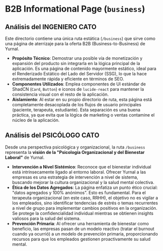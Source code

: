 # B2B Informational Page (`business`)

## Análisis del INGENIERO CATO

Este directorio contiene una única ruta estática (`/business`) que sirve como una página de aterrizaje para la oferta B2B (Business-to-Business) de Yurnal.

-   **Propósito Técnico**: Demostrar una posible vía de monetización y expansión del producto sin integrarla en la lógica principal de la aplicación. Es una página de contenido mayormente estático, ideal para el Renderizado Estático del Lado del Servidor (SSG), lo que la hace extremadamente rápida y eficiente en términos de SEO.
-   **Componentes Utilizados**: Emplea componentes de UI estándar de ShadCN (`Card`, `Button`) e iconos de `lucide-react` para mantener la consistencia visual con el resto de la aplicación.
-   **Aislamiento**: Al estar en su propio directorio de ruta, esta página está completamente desacoplada de los flujos de usuario principales (paciente, terapeuta, estudiante). Esta separación es una buena práctica, ya que evita que la lógica de marketing o ventas contamine el núcleo de la aplicación.

## Análisis del PSICÓLOGO CATO

Desde una perspectiva psicológica y organizacional, la ruta `/business` representa la **visión de la "Psicología Organizacional y del Bienestar Laboral"** de Yurnal.

-   **Intervención a Nivel Sistémico**: Reconoce que el bienestar individual está intrínsecamente ligado al entorno laboral. Ofrecer Yurnal a las empresas es una estrategia de intervención a nivel de sistema, buscando mejorar la cultura organizacional y la salud mental colectiva.
-   **Ética de los Datos Agregados**: La página enfatiza un punto ético crucial: "datos agregados y 100% anónimos". Esto es fundamental. Para el terapeuta organizacional (en este caso, RRHH), el objetivo no es vigilar a los empleados, sino identificar tendencias de estrés o temas recurrentes a nivel de grupo para implementar cambios positivos en la organización. Se protege la confidencialidad individual mientras se obtienen insights valiosos para la salud del sistema.
-   **Prevención Primaria**: Al ofrecer una herramienta de bienestar como beneficio, las empresas pasan de un modelo reactivo (tratar el burnout cuando ya ocurrió) a un modelo de prevención primaria, proporcionando recursos para que los empleados gestionen proactivamente su salud mental.
